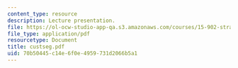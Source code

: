 ```yaml
---
content_type: resource
description: Lecture presentation.
file: https://ol-ocw-studio-app-qa.s3.amazonaws.com/courses/15-902-strategic-management-i-fall-2006/70b50445c14e6f0e4959731d2066b5a1_custseg.pdf
file_type: application/pdf
resourcetype: Document
title: custseg.pdf
uid: 70b50445-c14e-6f0e-4959-731d2066b5a1
---
```

